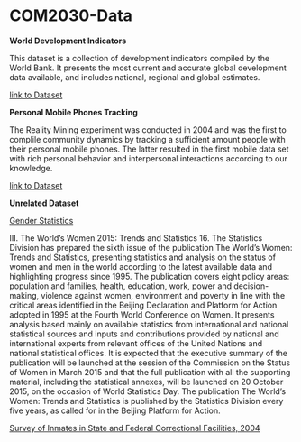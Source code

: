 # COM2030-Data
**World Development Indicators**

This dataset is a collection of development indicators compiled by the World Bank. It presents the most current and accurate global development data available, and includes national, regional and global estimates.

[link to Dataset](http://databank.worldbank.org/data/reports.aspx?source=world-development-indicators)


**Personal Mobile Phones Tracking**

The Reality Mining experiment was conducted in 2004 and was the first to complile community dynamics by tracking a sufficient amount people with their personal mobile phones. The latter resulted in the first mobile data set with rich personal behavior and interpersonal interactions according to our knowledge.

[link to Dataset](http://realitycommons.media.mit.edu/RealityMining.zip)









**Unrelated Dataset**




[Gender Statistics](http://datacatalog.worldbank.org/)

III. The World’s Women 2015: Trends and Statistics
16. The Statistics Division has prepared the sixth issue of the publication The
World’s Women: Trends and Statistics, presenting statistics and analysis on the status
of women and men in the world according to the latest available data and
highlighting progress since 1995. The publication covers eight policy areas:
population and families, health, education, work, power and decision-making,
violence against women, environment and poverty in line with the critical areas identified in the Beijing Declaration and Platform for Action adopted in 1995 at the
Fourth World Conference on Women. It presents analysis based mainly on available
statistics from international and national statistical sources and inputs and
contributions provided by national and international experts from relevant offices of
the United Nations and national statistical offices. It is expected that the executive
summary of the publication will be launched at the session of the Commission on
the Status of Women in March 2015 and that the full publication with all the
supporting material, including the statistical annexes, will be launched on
20 October 2015, on the occasion of World Statistics Day. The publication The
World’s Women: Trends and Statistics is published by the Statistics Division every
five years, as called for in the Beijing Platform for Action.


[Survey of Inmates in State and Federal Correctional Facilities, 2004 ](http://www.icpsr.umich.edu/icpsrweb/ICPSR/studies/4572?q=&paging.rows=25&sortBy=10)

